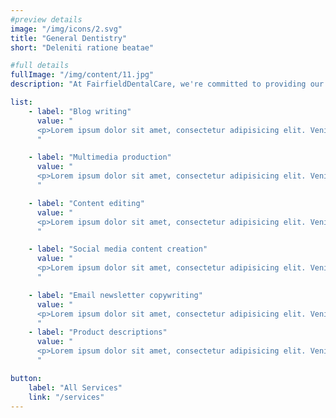 ```yaml
---
#preview details
image: "/img/icons/2.svg"
title: "General Dentistry"
short: "Deleniti ratione beatae"

#full details
fullImage: "/img/content/11.jpg"
description: "At FairfieldDentalCare, we're committed to providing our clients with the highest level of service and support. Contact us today to learn more about how we can help you achieve your content and social media goals."

list: 
    - label: "Blog writing"
      value: "
      <p>Lorem ipsum dolor sit amet, consectetur adipisicing elit. Veniam, at facilis totam in adipisci et perspiciatis est itaque libero velit eaque officia, aperiam ad ratione omnis eos ipsum, dolores quae! Nostrum quidem corporis esse doloribus inventore, odio magnam soluta fugit!</p>
      "

    - label: "Multimedia production"
      value: "
      <p>Lorem ipsum dolor sit amet, consectetur adipisicing elit. Veniam, at facilis totam in adipisci et perspiciatis est itaque libero velit eaque officia, aperiam ad ratione omnis eos ipsum, dolores quae! Nostrum quidem corporis esse doloribus inventore, odio magnam soluta fugit!</p>
      "

    - label: "Content editing"
      value: "
      <p>Lorem ipsum dolor sit amet, consectetur adipisicing elit. Veniam, at facilis totam in adipisci et perspiciatis est itaque libero velit eaque officia, aperiam ad ratione omnis eos ipsum, dolores quae! Nostrum quidem corporis esse doloribus inventore, odio magnam soluta fugit!</p>
      "

    - label: "Social media content creation"
      value: "
      <p>Lorem ipsum dolor sit amet, consectetur adipisicing elit. Veniam, at facilis totam in adipisci et perspiciatis est itaque libero velit eaque officia, aperiam ad ratione omnis eos ipsum, dolores quae! Nostrum quidem corporis esse doloribus inventore, odio magnam soluta fugit!</p>
      "

    - label: "Email newsletter copywriting"
      value: "
      <p>Lorem ipsum dolor sit amet, consectetur adipisicing elit. Veniam, at facilis totam in adipisci et perspiciatis est itaque libero velit eaque officia, aperiam ad ratione omnis eos ipsum, dolores quae! Nostrum quidem corporis esse doloribus inventore, odio magnam soluta fugit!</p>
      "
    - label: "Product descriptions"
      value: "
      <p>Lorem ipsum dolor sit amet, consectetur adipisicing elit. Veniam, at facilis totam in adipisci et perspiciatis est itaque libero velit eaque officia, aperiam ad ratione omnis eos ipsum, dolores quae! Nostrum quidem corporis esse doloribus inventore, odio magnam soluta fugit!</p>
      "

button:
    label: "All Services"
    link: "/services" 
---
```

